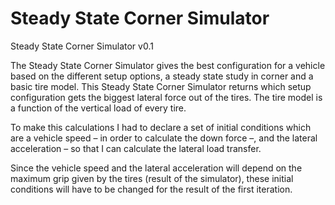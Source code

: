 Steady State Corner Simulator
==========================

Steady State Corner Simulator v0.1

The Steady State Corner Simulator gives the best configuration for a vehicle based on the different setup options, a steady state study in corner and a basic tire model. This Steady State Corner Simulator returns which setup
configuration gets the biggest lateral force out of the tires. The tire model is a function of the vertical load of every tire.

To make this calculations I had to declare a set of initial conditions which are a vehicle speed – in order to calculate the down force –, and the lateral acceleration – so that I can calculate the lateral load transfer.

Since the vehicle speed and the lateral acceleration will depend on the maximum grip given by the tires (result of the simulator), these initial conditions will have to be changed for the result of the first iteration.
